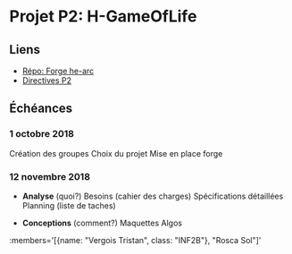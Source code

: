 # Projet P2: H-GameOfLife

<Team/>


## Liens

* [Répo: Forge he-arc](https://forge.ing.he-arc.ch/gitlab/inf/1819/p2-qt/h-gameoflife)
* [Directives P2](https://forge.ing.he-arc.ch/gitlab/dgr/Ressources/wikis/directives-p2)

## Échéances

### 1 octobre 2018


<Check state="true">Création des groupes</Check>
<Check state="true">Choix du projet</Check>
<Check state="true">Mise en place forge</Check>

### 12 novembre 2018

* **Analyse** (quoi?)
<Check state="true">Besoins (cahier des charges)</Check>
<Check state="true">Spécifications détaillées</Check>
<Check state="false">Planning (liste de taches)</Check>

* **Conceptions** (comment?)
<Check state="false">Maquettes </Check>
<Check state="false">Algos</Check>


:members='[{name: "Vergois Tristan", class: "INF2B"}, "Rosca Sol"]'



<Posts/>

